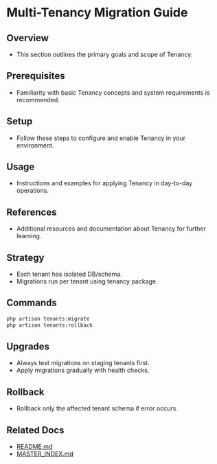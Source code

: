 # Multi-Tenancy Migration Guide

## Overview
- This section outlines the primary goals and scope of Tenancy.

## Prerequisites
- Familiarity with basic Tenancy concepts and system requirements is recommended.

## Setup
- Follow these steps to configure and enable Tenancy in your environment.

## Usage
- Instructions and examples for applying Tenancy in day-to-day operations.

## References
- Additional resources and documentation about Tenancy for further learning.


## Strategy
- Each tenant has isolated DB/schema.  
- Migrations run per tenant using tenancy package.  

## Commands
```bash
php artisan tenants:migrate
php artisan tenants:rollback
```

## Upgrades
- Always test migrations on staging tenants first.  
- Apply migrations gradually with health checks.  

## Rollback
- Rollback only the affected tenant schema if error occurs.

## Related Docs
- [README.md](README.md)
- [MASTER_INDEX.md](MASTER_INDEX.md)

